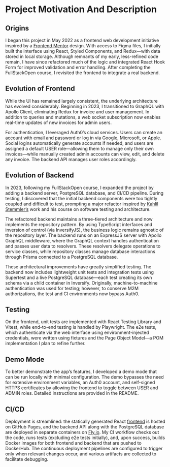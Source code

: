 # Project Motivation And Description

## Origins

I began this project in May 2022 as a frontend web development initiative inspired by a [Frontend Mentor](https://www.frontendmentor.io/home) design. With access to Figma files, I initially built the interface using React, Styled Components, and Redux—with data stored in local storage. Although remnants of my early, less-refined code remain, I have since refactored much of the logic and integrated React Hook Form for improved validation and error handling. After completing the FullStackOpen course, I revisited the frontend to integrate a real backend.

## Evolution of Frontend

While the UI has remained largely consistent, the underlying architecture has evolved considerably. Beginning in 2023, I transitioned to GraphQL with Apollo Client, eliminating Redux for invoice and user management. In addition to queries and mutations, a web socket subscription now enables real-time updates of new invoices for admin users.

For authentication, I leveraged Auth0’s cloud services. Users can create an account with email and password or log in via Google, Microsoft, or Apple. Social logins automatically generate accounts if needed, and users are assigned a default USER role—allowing them to manage only their own invoices—while manually created admin accounts can view, edit, and delete any invoice. The backend API manages user roles accordingly.

## Evolution of Backend

In 2023, following my FullStackOpen course, I expanded the project by adding a backend server, PostgreSQL database, and CI/CD pipeline. During testing, I discovered that the initial backend components were too tightly coupled and difficult to test, prompting a major refactor inspired by [Kahlil Stemmler’s](https://khalilstemmler.com/) work and his course on software testing and architecture.

The refactored backend maintains a three-tiered architecture and now implements the repository pattern. By using TypeScript interfaces and inversion of control (via InversifyJS), the business logic remains agnostic of the repository layer. The backend runs on an ExpressJS server with Apollo GraphQL middleware, where the GraphQL context handles authentication and passes user data to resolvers. These resolvers delegate operations to service classes, while repository classes manage database interactions through Prisma connected to a PostgreSQL database.

These architectural improvements have greatly simplified testing. The backend now includes lightweight unit tests and integration tests using Supertest and a live PostgreSQL database—each test creating its own schema via a child container in Inversify. Originally, machine-to-machine authentication was used for testing; however, to conserve M2M authorizations, the test and CI environments now bypass Auth0.

## Testing

On the frontend, unit tests are implemented with React Testing Library and Vitest, while end-to-end testing is handled by Playwright. The e2e tests, which authenticate via the web interface using environment-injected credentials, were written using fixtures and the Page Object Model—a POM implementation I plan to refine further.

## Demo Mode

To better demonstrate the app’s features, I developed a demo mode that can be run locally with minimal configuration. The demo bypasses the need for extensive environment variables, an Auth0 account, and self-signed HTTPS certificates by allowing the frontend to toggle between USER and ADMIN roles. Detailed instructions are provided in the README.

## CI/CD

Deployment is streamlined: the statically generated React [frontend](https://djblackett.github.io/invoice-web-app/) is hosted on GitHub Pages, and the backend API along with the PostgreSQL database are deployed in separate containers on [Fly.io](http://fly.io/). My CI workflow checks out the code, runs tests (excluding e2e tests initially), and, upon success, builds Docker images for both frontend and backend that are pushed to DockerHub. The continuous deployment pipelines are configured to trigger only when relevant changes occur, and various artifacts are collected to facilitate debugging.
